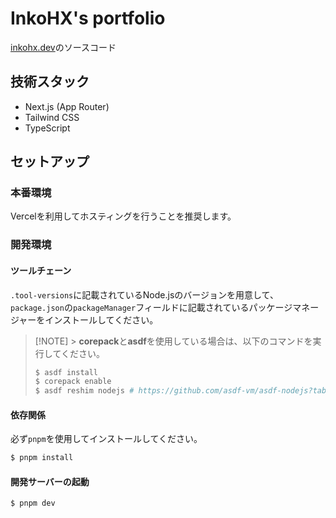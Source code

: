 # InkoHX's portfolio

[inkohx.dev](https://inkohx.dev)のソースコード

## 技術スタック

- Next.js (App Router)
- Tailwind CSS
- TypeScript

## セットアップ

### 本番環境

Vercelを利用してホスティングを行うことを推奨します。

### 開発環境

#### ツールチェーン

`.tool-versions`に記載されているNode.jsのバージョンを用意して、`package.json`の`packageManager`フィールドに記載されているパッケージマネージャーをインストールしてください。

> [!NOTE] > **corepack**と**asdf**を使用している場合は、以下のコマンドを実行してください。
>
> ```bash
> $ asdf install
> $ corepack enable
> $ asdf reshim nodejs # https://github.com/asdf-vm/asdf-nodejs?tab=readme-ov-file#corepack
> ```

#### 依存関係

必ず`pnpm`を使用してインストールしてください。

```bash
$ pnpm install
```

#### 開発サーバーの起動

```bash
$ pnpm dev
```
